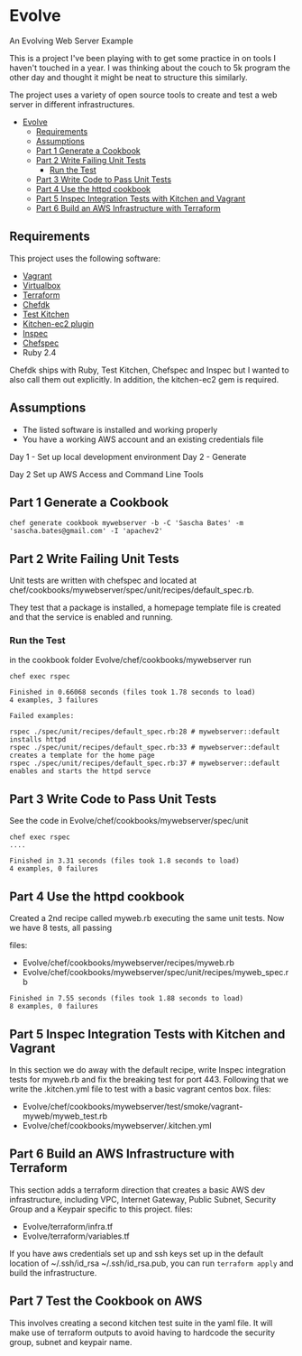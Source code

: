 # Evolve
An Evolving Web Server Example

This is a project I've been playing with to get some practice in on tools I haven't touched in a year. I was thinking about the couch to 5k program the other day and thought it might be neat to structure this similarly.

The project uses a variety of open source tools to create and test a web server in different infrastructures.

- [Evolve](#evolve)
  * [Requirements](#requirements)
  * [Assumptions](#assumptions)
  * [Part 1 Generate a Cookbook](#part-1-generate-a-cookbook)
  * [Part 2 Write Failing Unit Tests](#part-2-write-failing-unit-tests)
    + [Run the Test](#run-the-test)
  * [Part 3 Write Code to Pass Unit Tests](#part-3-write-code-to-pass-unit-tests)
  * [Part 4 Use the httpd cookbook](#part-4-use-the-httpd-cookbook)
  * [Part 5 Inspec Integration Tests with Kitchen and Vagrant](#part-5-inspec-integration-tests-with-kitchen-and-vagrant)
  * [Part 6 Build an AWS Infrastructure with Terraform](#part-6-build-an-aws-infrastructure-with-terraform)

## Requirements
This project uses the following software:
* [Vagrant](http://www.vagrantup.com)
* [Virtualbox](https://www.virtualbox.org/wiki/VirtualBox)
* [Terraform](https://www.terraform.io/)
* [Chefdk](https://downloads.chef.io/chefdk)
* [Test Kitchen](https://github.com/test-kitchen/test-kitchen)
* [Kitchen-ec2 plugin](https://github.com/test-kitchen/kitchen-ec2)
* [Inspec](https://www.inspec.io)
* [Chefspec](https://github.com/chefspec/chefspec)
* Ruby 2.4

Chefdk ships with Ruby, Test Kitchen, Chefspec and Inspec but I wanted to also call them out explicitly. In addition, the kitchen-ec2 gem is required. 

## Assumptions
* The listed software is installed and working properly
* You have a working AWS account and an existing credentials file

Day 1 - Set up local development environment
Day 2 - Generate 

Day 2 Set up AWS Access and Command Line Tools

## Part 1 Generate a Cookbook
```
chef generate cookbook mywebserver -b -C 'Sascha Bates' -m 'sascha.bates@gmail.com' -I 'apachev2'
```
## Part 2 Write Failing Unit Tests
Unit tests are written with chefspec and located at chef/cookbooks/mywebserver/spec/unit/recipes/default_spec.rb.

They test that a package is installed, a homepage template file is created and that the service is enabled and running.

### Run the Test
in the cookbook folder Evolve/chef/cookbooks/mywebserver run

 ``` chef exec rspec ```

 ```
 Finished in 0.66068 seconds (files took 1.78 seconds to load)
4 examples, 3 failures

Failed examples:

rspec ./spec/unit/recipes/default_spec.rb:28 # mywebserver::default installs httpd
rspec ./spec/unit/recipes/default_spec.rb:33 # mywebserver::default creates a template for the home page
rspec ./spec/unit/recipes/default_spec.rb:37 # mywebserver::default enables and starts the httpd servce
```

## Part 3 Write Code to Pass Unit Tests
See the code in Evolve/chef/cookbooks/mywebserver/spec/unit

```
chef exec rspec
....

Finished in 3.31 seconds (files took 1.8 seconds to load)
4 examples, 0 failures
```

## Part 4 Use the httpd cookbook 
Created a 2nd recipe called myweb.rb executing the same unit tests. Now we have 8 tests, all passing

files:
* Evolve/chef/cookbooks/mywebserver/recipes/myweb.rb
* Evolve/chef/cookbooks/mywebserver/spec/unit/recipes/myweb_spec.rb
```
Finished in 7.55 seconds (files took 1.88 seconds to load)
8 examples, 0 failures
```

## Part 5 Inspec Integration Tests with Kitchen and Vagrant
In this section we do away with the default recipe, write Inspec integration tests for myweb.rb and fix the breaking test for port 443. Following that we write the .kitchen.yml file to test with a basic vagrant centos box.
files:
* Evolve/chef/cookbooks/mywebserver/test/smoke/vagrant-myweb/myweb_test.rb
* Evolve/chef/cookbooks/mywebserver/.kitchen.yml

## Part 6 Build an AWS Infrastructure with Terraform
This section adds a terraform direction that creates a basic AWS dev infrastructure, including VPC, Internet Gateway, Public Subnet, Security Group and a Keypair specific to this project.
files: 
* Evolve/terraform/infra.tf
* Evolve/terraform/variables.tf

If you have aws credentials set up and ssh keys set up in the default location of ~/.ssh/id_rsa ~/.ssh/id_rsa.pub, you can run ```terraform apply``` and build the infrastructure.

## Part 7 Test the Cookbook on AWS
This involves creating a second kitchen test suite in the yaml file. It will make use of terraform outputs to avoid having to hardcode the security group, subnet and keypair name.